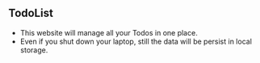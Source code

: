 ## TodoList
- This website will manage all your Todos in one place.
- Even if you shut down your laptop, still the data will be persist in local storage.
